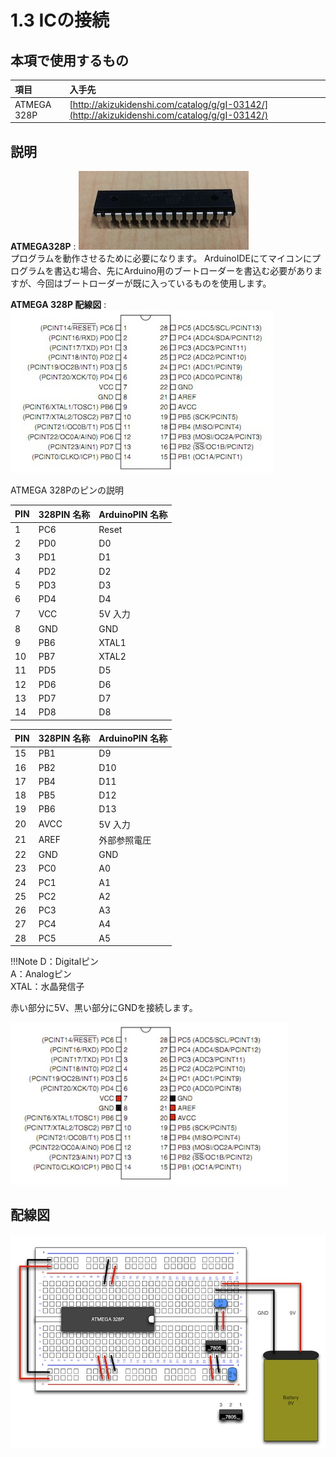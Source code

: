 # 1.3 ICの接続

## 本項で使用するもの

|項目|入手先|
|:--|:--|
|ATMEGA 328P|[http://akizukidenshi.com/catalog/g/gI-03142/](http://akizukidenshi.com/catalog/g/gI-03142/)|

## 説明

<b>ATMEGA328P</b>
:		![](circuit1-03.jpg)<br>
		プログラムを動作させるために必要になります。
		ArduinoIDEにてマイコンにプログラムを書込む場合、先にArduino用のブートローダーを書込む必要がありますが、今回はブートローダーが既に入っているものを使用します。

<b>ATMEGA 328P 配線図</b>
:		![](circuit1-04.jpg)


ATMEGA 328Pのピンの説明

|PIN|328PIN 名称|ArduinoPIN 名称|
|:--|:--|:--|
|1|PC6|Reset|
|2|PD0|D0|
|3|PD1|D1|
|4|PD2|D2|
|5|PD3|D3|
|6|PD4|D4|
|7|VCC|5V 入力|
|8|GND|GND|
|9|PB6|XTAL1|
|10|PB7|XTAL2|
|11|PD5|D5|
|12|PD6|D6|
|13|PD7|D7|
|14|PD8|D8|

|PIN|328PIN 名称|ArduinoPIN 名称|
|:--|:--|:--|
|15|PB1|D9|
|16|PB2|D10|
|17|PB4|D11|
|18|PB5|D12|
|19|PB6|D13|
|20|AVCC|5V 入力|
|21|AREF|外部参照電圧|
|22|GND|GND|
|23|PC0|A0|
|24|PC1|A1|
|25|PC2|A2|
|26|PC3|A3|
|27|PC4|A4|
|28|PC5|A5| 

!!!Note
	D：Digitalピン<br>
	A：Analogピン<br>
	XTAL：水晶発信子<br>

赤い部分に5V、黒い部分にGNDを接続します。

![](circuit1-05.jpg)

## 配線図

![](circuit1-06.jpg)


